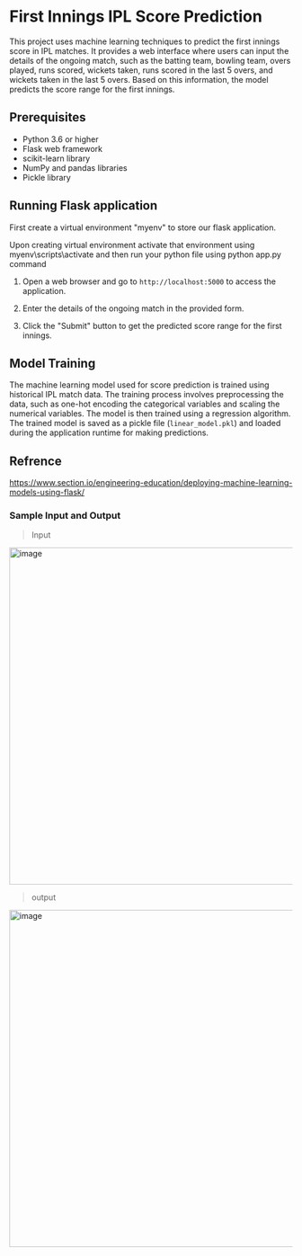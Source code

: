 # First Innings IPL Score Prediction

This project uses machine learning techniques to predict the first innings score in IPL matches. It provides a web interface where users can input the details of the ongoing match, such as the batting team, bowling team, overs played, runs scored, wickets taken, runs scored in the last 5 overs, and wickets taken in the last 5 overs. Based on this information, the model predicts the score range for the first innings.

## Prerequisites

- Python 3.6 or higher
- Flask web framework
- scikit-learn library
- NumPy and pandas libraries
- Pickle library

## Running Flask application
First create a virtual environment "myenv" to store our flask application.

Upon creating virtual environment activate that environment using myenv\scripts\activate and then run your python file using python app.py command

1. Open a web browser and go to `http://localhost:5000` to access the application.

2. Enter the details of the ongoing match in the provided form.

3. Click the "Submit" button to get the predicted score range for the first innings.

## Model Training

The machine learning model used for score prediction is trained using historical IPL match data. 
The training process involves preprocessing the data, such as one-hot encoding the categorical variables and scaling the numerical variables. 
The model is then trained using a regression algorithm.
The trained model is saved as a pickle file (`linear_model.pkl`) and loaded during the application runtime for making predictions.

## Refrence
https://www.section.io/engineering-education/deploying-machine-learning-models-using-flask/

### Sample Input and Output

> Input
<img width="600" alt="image" src="https://github.com/VSaiTarun/IPL-score-prediction/assets/132877695/8ffb6e9d-4bbc-4b92-879a-f3172b72db79">

>output

<img width="600" alt="image" src="https://github.com/VSaiTarun/IPL-score-prediction/assets/132877695/02624631-1964-4c41-9934-efb43ba9a9d1">
















